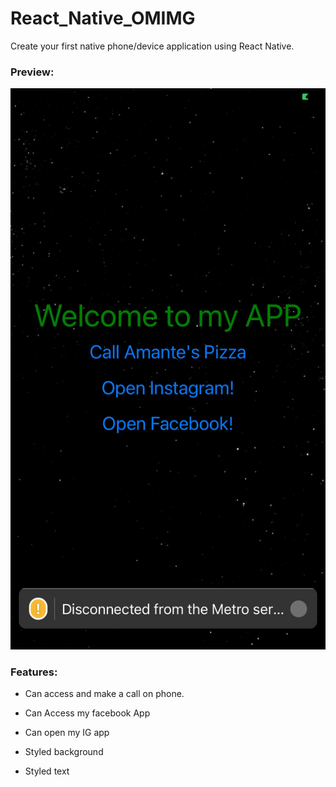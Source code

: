 # React_Native_OMIMG
Create your first native phone/device application using React Native.

### Preview:


![preview](https://github.com/401Repo/React_Native_OMIMG/blob/main/IMG_2293.jpeg)

### Features: 

- Can access and make a call on phone.

- Can Access my facebook App

- Can open my IG app

- Styled background

- Styled text
